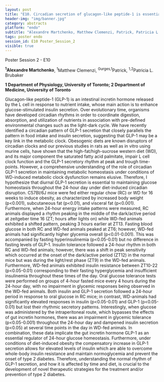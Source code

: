 ```yaml
---
layout: post
title: "E10. Circadian secretion of glucagon-like peptide-1 is essential to maintaining diurnal metabolic homeostasis"
header-img: "img/banner.jpg"
category: abstracts
platform: "endo"
subtitle: "Alexandre Martchenko, Matthew Clemenzi, Patrick, Patricia L. Brubaker"
tags: poster endo
session_id: E10 Poster_Session_2
visible: true
---
```

Poster Session 2 - E10

**<sup>1</sup>Alexandre Martchenko**, <sup>1</sup>Matthew Clemenzi, <sup>Gurges,1</sup>Patrick, <sup>1,2</sup>Patricia L. Brubaker

__1 Department of Physiology, University of Toronto; 2 Department of Medicine, University of Toronto__

Glucagon-like peptide-1 (GLP-1) is an intestinal incretin hormone released by the L cell in response to nutrient intake, whose main action is to enhance glucose-stimulated insulin secretion. Over evolutionary time, organisms have developed circadian rhythms in order to coordinate digestion, absorption, and utilization of nutrients in association with pre-defined environmental changes such as the light-dark cycle. We have recently identified a circadian pattern of GLP-1 secretion that closely parallels the pattern in food intake and insulin secretion, suggesting that GLP-1 may be a key link in the metabolic clock. Obesogenic diets are known disruptors of circadian clocks and our previous studies in rats as well as in vitro using murine cells, have shown that the high-fat/high-sucrose western diet (WD), and its major component the saturated fatty acid palmitate, impair L cell clock function and the GLP-1 secretory rhythm at peak and trough time-points. However, a comprehensive understanding of the role of circadian GLP-1 secretion in maintaining metabolic homeostasis under conditions of WD-induced metabolic clock dysfunction remains elusive. Therefore, I hypothesize that diurnal GLP-1 secretion is essential to maintaining glucose homeostasis throughout the 24-hour day under diet-induced circadian disruption. C57Bl/6J mice were fed either regular chow (RC) or WD for 16 weeks to induce obesity, as characterized by increased body weight (p<0.001), subcutaneous fat (p<0.01), and visceral fat (p<0.001). Furthermore, when 24-hour energy intake patterns were measured, RC animals displayed a rhythm peaking in the middle of the dark/active period at zeitgeber time 16 (ZT; hours after lights on) while WD-fed animals exhibited a shifted pattern, peaking 3 hours earlier at ZT13. Fasting blood glucose in both RC and WD-fed animals peaked at ZT6; however, WD-fed animals had significantly higher glycemia overall (p<0.01-0.001). This was accompanied by fasting hyperinsulinemia (p<0.05-0.01) but no difference in fasting levels of GLP-1. Insulin tolerance followed a 24-hour rhythm in both RC and WD-fed animals; however, there was a shift in peak sensitivity which occurred at the onset of the dark/active period (ZT12) in the normal mice but was during the light/rest phase (ZT9) in the WD-fed animals. Furthermore, WD-fed animals exhibited insulin resistance between ZT10-22 (p<0.05-0.01) corresponding to their fasting hyperglycemia and insufficient insulinemia throughout these times of the day. Oral glucose tolerance tests were performed on groups of 4-hour fasted mice every 4 hours during the 24-hour day, with no impairment in glycemic responses being observed in the WD-fed animals. Both insulin and GLP-1 secretion followed a 24-hour period in response to oral glucose in RC mice; in contrast, WD-animals had significantly elevated responses in insulin (p<0.05-0.01) and GLP-1 (p<0.05-0.01) but lost their rhythmic secretory patterns. Interestingly, when glucose was administered by the intraperitoneal route, which bypasses the effects of gut incretin hormones, there was an impairment in glycemic tolerance (p<0.05-0.001) throughout the 24-hour day and dampened insulin secretion (p<0.05) at several time points in the day in WD-fed animals. In combination, these data implicate the gut incretin hormone GLP-1 as an essential regulator of 24-hour glucose homeostasis. Furthermore, under conditions of diet-induced obesity the compensatory increase in GLP-1 secretion allows for elevated levels of insulin which are able to overcome whole-body insulin resistance and maintain normoglycemia and prevent the onset of type 2 diabetes. Therefore, understanding the normal rhythm of GLP-1 secretion, and how it is affected by time and diet, is crucial to the development of novel therapeutic strategies for the treatment and/or prevention of type 2 diabetes.
